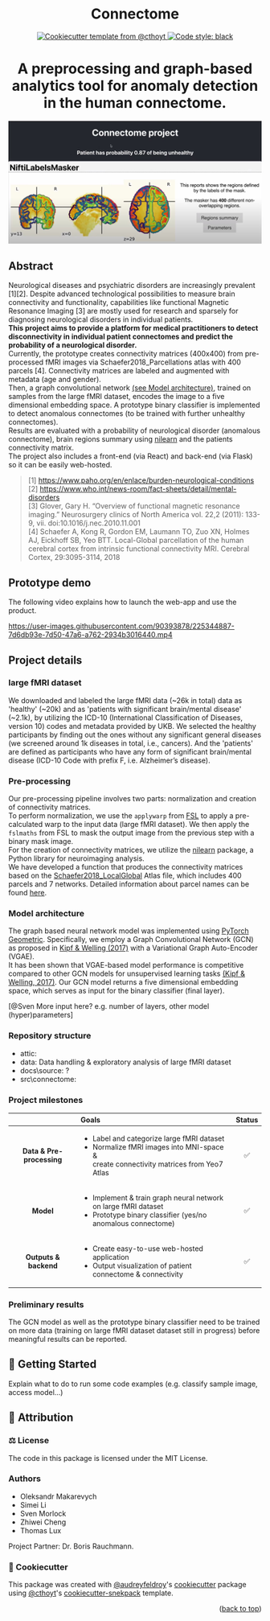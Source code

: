 <!--
<p align="center">
  <img src="https://github.com//connectome_innolab/raw/main/docs/source/logo.png" height="150">
</p>
-->

<h1 align="center">
  Connectome
</h1>

<p align="center">
    <!-- <a href="https://github.com//connectome_innolab/actions?query=workflow%3ATests">
        <img alt="Tests" src="https://github.com//connectome_innolab/workflows/Tests/badge.svg" />
    </a>
    <a href="https://pypi.org/project/connectome">
        <img alt="PyPI" src="https://img.shields.io/pypi/v/connectome" />
    </a>
    <a href="https://pypi.org/project/connectome">
        <img alt="PyPI - Python Version" src="https://img.shields.io/pypi/pyversions/connectome" />
    </a> -->
    <!-- <a href="https://github.com//connectome_innolab/blob/main/LICENSE">
        <img alt="PyPI - License" src="https://img.shields.io/pypi/l/connectome" />
    </a> -->
    <!-- <a href='https://connectome.readthedocs.io/en/latest/?badge=latest'>
        <img src='https://readthedocs.org/projects/connectome/badge/?version=latest' alt='Documentation Status' />
    </a> -->
    <!-- <a href="https://codecov.io/gh//connectome_innolab/branch/main">
        <img src="https://codecov.io/gh//connectome_innolab/branch/main/graph/badge.svg" alt="Codecov status" /> 
    </a>  -->
    <a href="https://github.com/cthoyt/cookiecutter-python-package">
        <img alt="Cookiecutter template from @cthoyt" src="https://img.shields.io/badge/Cookiecutter-snekpack-blue" /> 
    </a>
    <a href='https://github.com/psf/black'>
        <img src='https://img.shields.io/badge/code%20style-black-000000.svg' alt='Code style: black' />
    </a>
    <!-- <a href="https://github.com//connectome_innolab/blob/main/.github/CODE_OF_CONDUCT.md">
        <img src="https://img.shields.io/badge/Contributor%20Covenant-2.1-4baaaa.svg" alt="Contributor Covenant"/>
    </a> -->
</p>

<h1 align="center">
A preprocessing and graph-based analytics tool for anomaly detection in the human connectome.
</h1>

<img label='teaser_img' src='attic\readme\teaser_image.jpg'>

## Abstract
Neurological diseases and psychiatric disorders are increasingly prevalent [1][2].
Despite advanced technological possibilities to measure brain connectivity and functionality, capabilities like functional Magnetic Resonance Imaging [3] are mostly used for research and sparsely for diagnosing neurological disorders in individual patients.  
**This project aims to provide a platform for medical practitioners to detect disconnectivity in individual patient connectomes and predict the probability of a neurological disorder.**  
Currently, the prototype creates connectivity matrices (400x400) from pre-processed fMRI images via Schaefer2018_Parcellations atlas with 400 parcels [4].
Connectivity matrices are labeled and augmented with metadata (age and gender).  
Then, a graph convolutional network [(see Model architecture)](#model-architecture), trained on samples from the large fMRI dataset, encodes the image to a five dimensional embedding space. A prototype binary classifier is implemented to detect anomalous connectomes (to be trained with further unhealthy connectomes).  
Results are evaluated with a probability of neurological disorder (anomalous connectome), brain regions summary using [nilearn](https://nilearn.github.io/stable/index.html) and the patients connectivity matrix.  
The project also includes a front-end (via React) and back-end (via Flask) so it can be easily web-hosted.

> [1] https://www.paho.org/en/enlace/burden-neurological-conditions  
> [2] https://www.who.int/news-room/fact-sheets/detail/mental-disorders  
> [3] Glover, Gary H. “Overview of functional magnetic resonance imaging.” Neurosurgery clinics of North America vol. 22,2 (2011): 133-9, vii. doi:10.1016/j.nec.2010.11.001  
> [4] Schaefer A, Kong R, Gordon EM, Laumann TO, Zuo XN, Holmes AJ, Eickhoff SB, Yeo BTT. Local-Global parcellation of the human cerebral cortex from intrinsic functional connectivity MRI. Cerebral Cortex, 29:3095-3114, 2018


## Prototype demo
The following video explains how to launch the web-app and use the product.

https://user-images.githubusercontent.com/90393878/225344887-7d6db93e-7d50-47a6-a762-2934b3016440.mp4

## Project details
### large fMRI dataset
We downloaded and labeled the large fMRI data (~26k in total) data as 'healthy' (~20k) and as 'patients with significant brain/mental disease' (~2.1k), by utilizing the ICD-10 (International Classification of Diseases, version 10) codes and metadata provided by UKB. We selected the healthy participants by finding out the ones without any significant general diseases (we screened around 1k diseases in total, i.e., cancers). And the 'patients' are defined as participants who have any form of significant brain/mental disease (ICD-10 Code with prefix F, i.e. Alzheimer’s disease).

### Pre-processing
Our pre-processing pipeline involves two parts: normalization and creation of connectivity matrices.  
To perform normalization, we use the `applywarp` from [FSL](https://fsl.fmrib.ox.ac.uk/fsl/fslwiki) to apply a pre-calculated warp to the input data (large fMRI dataset). We then apply the `fslmaths` from FSL to mask the output image from the previous step with a binary mask image.  
For the creation of connectivity matrices, we utilize the [nilearn](https://nilearn.github.io/stable/index.html) package, a Python library for neuroimaging analysis.  
We have developed a function that produces the connectivity matrices based on the [Schaefer2018_LocalGlobal](https://github.com/ThomasYeoLab/CBIG/tree/master/stable_projects/brain_parcellation/Schaefer2018_LocalGlobal) Atlas file, which includes 400 parcels and 7 networks.
Detailed information about parcel names can be found [here](https://github.com/ThomasYeoLab/CBIG/tree/master/stable_projects/brain_parcellation/Schaefer2018_LocalGlobal/Parcellations).

### Model architecture
The graph based neural network model was implemented using [PyTorch Geometric](https://github.com/pyg-team/pytorch_geometric).
Specifically, we employ a Graph Convolutional Network (GCN) as proposed in [Kipf & Welling (2017)](https://arxiv.org/abs/1609.02907) with a Variational Graph Auto-Encoder (VGAE).  
It has been shown that VGAE-based model performance is competitive compared to other GCN models for unsupervised learning tasks [(Kipf & Welling, 2017)](https://arxiv.org/abs/1611.07308).
Our GCN model returns a five dimensional embedding space, which serves as input for the binary classifier (final layer). 

[@Sven More input here? e.g. number of layers, other model (hyper)parameters]

### Repository structure

* attic: 
* data: Data handling & exploratory analysis of large fMRI dataset 
* docs\source: ?
* src\connectome: 


### Project milestones
|                       | **Goals**                                                                                                                                                   | **Status** |
|:---------------------:|:------------------------------------------------------------------------------------------------------------------------------------------------------------|:--------:|
| **Data & Pre-processing** | <ul><li>Label and categorize large fMRI dataset</li><li>Normalize fMRI images into MNI-space & <br /> create connectivity matrices from Yeo7 Atlas</li></ul>|✅|
|         **Model**         | <ul><li>Implement & train graph neural network on large fMRI dataset</li><li>Prototype binary classifier (yes/no anomalous connectome)</li></ul>                              |✅|
|   **Outputs & backend**   | <ul><li>Create easy-to-use web-hosted application</li><li>Output visualization of patient connectome & connectivity</li></ul>                               |✅|

### Preliminary results

The GCN model as well as the prototype binary classifier need to be trained on more data (training on large fMRI dataset dataset still in progress) before meaningful results can be reported.

## 💪 Getting Started

Explain what to do to run some code examples (e.g. classify sample image, access model...)





<!-- ### Command Line Interface

The connectome command line tool is automatically installed. It can
be used from the shell with the `--help` flag to show all subcommands:

```shell
$ connectome --help
```

> TODO show the most useful thing the CLI does! The CLI will have documentation auto-generated
by `sphinx`. -->

<!-- ## 🚀 Installation -->

<!-- Uncomment this section after your first ``tox -e finish``
The most recent release can be installed from
[PyPI](https://pypi.org/project/connectome/) with:

```bash
$ pip install connectome
```
-->
<!-- 
The most recent code and data can be installed directly from GitHub with:

```bash
$ pip install git+https://github.com//connectome_innolab.git
``` -->

<!-- ## 👐 Contributing

Contributions, whether filing an issue, making a pull request, or forking, are appreciated. See
[CONTRIBUTING.md](https://github.com//connectome_innolab/blob/master/.github/CONTRIBUTING.md) for more information on getting involved.
<p align="right">(<a href="#top">back to top</a>)</p> -->

## 👋 Attribution

### ⚖️ License

The code in this package is licensed under the MIT License.


### Authors
* Oleksandr Makarevych
* Simei Li
* Sven Morlock
* Zhiwei Cheng
* Thomas Lux

Project Partner: Dr. Boris Rauchmann.



### 🍪 Cookiecutter

This package was created with [@audreyfeldroy](https://github.com/audreyfeldroy)'s
[cookiecutter](https://github.com/cookiecutter/cookiecutter) package using [@cthoyt](https://github.com/cthoyt)'s
[cookiecutter-snekpack](https://github.com/cthoyt/cookiecutter-snekpack) template.

<p align="right">(<a href="#top">back to top</a>)</p>

<!-- ## 🛠️ For Developers

<details>
  <summary>See developer instructions</summary>


The final section of the README is for if you want to get involved by making a code contribution.

### Development Installation

To install in development mode, use the following:

```bash
$ git clone git+https://github.com//connectome_innolab.git
$ cd connectome_innolab
$ pip install -e .
```

### 🥼 Testing

After cloning the repository and installing `tox` with `pip install tox`, the unit tests in the `tests/` folder can be
run reproducibly with:

```shell
$ tox
```

Additionally, these tests are automatically re-run with each commit in a [GitHub Action](https://github.com//connectome_innolab/actions?query=workflow%3ATests).

### 📖 Building the Documentation

The documentation can be built locally using the following:

```shell
$ git clone git+https://github.com//connectome_innolab.git
$ cd connectome_innolab
$ tox -e docs
$ open docs/build/html/index.html
``` 

The documentation automatically installs the package as well as the `docs`
extra specified in the [`setup.cfg`](setup.cfg). `sphinx` plugins
like `texext` can be added there. Additionally, they need to be added to the
`extensions` list in [`docs/source/conf.py`](docs/source/conf.py).

### 📦 Making a Release

After installing the package in development mode and installing
`tox` with `pip install tox`, the commands for making a new release are contained within the `finish` environment
in `tox.ini`. Run the following from the shell:

```shell
$ tox -e finish
```

This script does the following:

1. Uses [Bump2Version](https://github.com/c4urself/bump2version) to switch the version number in the `setup.cfg`,
   `src/connectome/version.py`, and [`docs/source/conf.py`](docs/source/conf.py) to not have the `-dev` suffix
2. Packages the code in both a tar archive and a wheel using [`build`](https://github.com/pypa/build)
3. Uploads to PyPI using [`twine`](https://github.com/pypa/twine). Be sure to have a `.pypirc` file configured to avoid the need for manual input at this
   step
4. Push to GitHub. You'll need to make a release going with the commit where the version was bumped.
5. Bump the version to the next patch. If you made big changes and want to bump the version by minor, you can
   use `tox -e bumpversion minor` after.
</details>
<p align="right">(<a href="#top">back to top</a>)</p> -->


<!--
### 🎁 Support

This project has been supported by the following organizations (in alphabetical order):

- [Harvard Program in Therapeutic Science - Laboratory of Systems Pharmacology](https://hits.harvard.edu/the-program/laboratory-of-systems-pharmacology/)

-->

<!--
### 💰 Funding

This project has been supported by the following grants:

| Funding Body                                             | Program                                                                                                                       | Grant           |
|----------------------------------------------------------|-------------------------------------------------------------------------------------------------------------------------------|-----------------|
| DARPA                                                    | [Automating Scientific Knowledge Extraction (ASKE)](https://www.darpa.mil/program/automating-scientific-knowledge-extraction) | HR00111990009   |
-->
